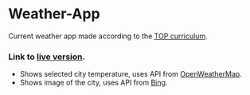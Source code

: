 # Weather-App

Current weather app made according to the [TOP curriculum](https://www.theodinproject.com/lessons/javascript-weather-app).

### Link to [live version](https://jacky32.github.io/Weather-App/).

- Shows selected city temperature, uses API from [OpenWeatherMap](https://openweathermap.org/api).
- Shows image of the city, uses API from [Bing](https://www.microsoft.com/en-us/bing/apis/bing-image-search-api).
